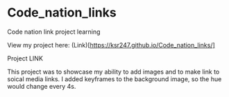# Code_nation_links
Code nation link project learning

View my project here: (Link)[https://ksr247.github.io/Code_nation_links/]

Project LINK

This project was to showcase my ability to add images and to make link to soical media links.
I added keyframes to the background image, so the hue would change every 4s.

